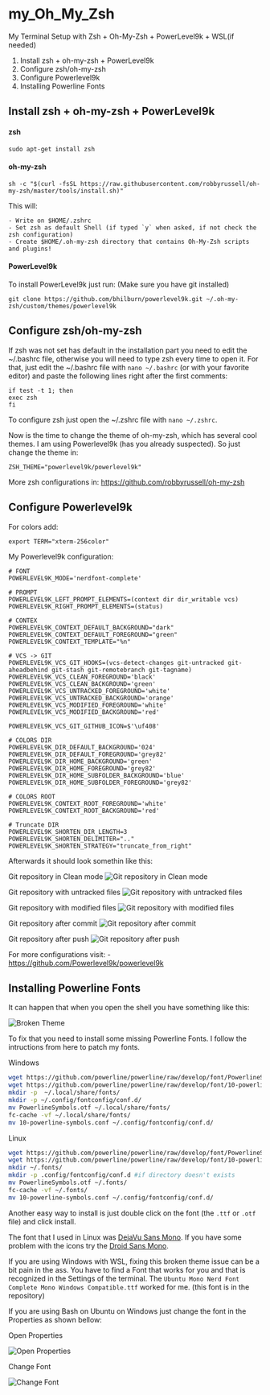 # my_Oh_My_Zsh
My Terminal Setup with Zsh + Oh-My-Zsh + PowerLevel9k + WSL(if needed)

1. Install zsh + oh-my-zsh + PowerLevel9k
3. Configure zsh/oh-my-zsh 
5. Configure Powerlevel9k
5. Installing Powerline Fonts

## Install zsh + oh-my-zsh + PowerLevel9k

#### zsh
```
sudo apt-get install zsh
```
#### oh-my-zsh
```
sh -c "$(curl -fsSL https://raw.githubusercontent.com/robbyrussell/oh-my-zsh/master/tools/install.sh)"
```
This will:

    - Write on $HOME/.zshrc
    - Set zsh as default Shell (if typed `y` when asked, if not check the zsh configuration)
    - Create $HOME/.oh-my-zsh directory that contains Oh-My-Zsh scripts and plugins!


#### PowerLevel9k

To install PowerLevel9k just run:
(Make sure you have git installed)
```
git clone https://github.com/bhilburn/powerlevel9k.git ~/.oh-my-zsh/custom/themes/powerlevel9k
```

## Configure zsh/oh-my-zsh

If zsh was not set has default in the installation part you need to edit the ~/.bashrc file, otherwise you will need to type zsh every time to open it.
For that, just edit the ~/.bashrc file with `nano ~/.bashrc` (or with your favorite editor) and paste the following lines right after the first comments:
```
if test -t 1; then
exec zsh
fi
```
To configure zsh just open the ~/.zshrc file with `nano ~/.zshrc`.

Now is the time to change the theme of oh-my-zsh, which has several cool themes. I am using Powerlevel9k (has you already suspected). So just change the theme in:
```
ZSH_THEME="powerlevel9k/powerlevel9k"
```
More zsh configurations in:
https://github.com/robbyrussell/oh-my-zsh

## Configure Powerlevel9k

For colors add:
```
export TERM="xterm-256color"
```

My Powerlevel9k configuration:
```
# FONT
POWERLEVEL9K_MODE='nerdfont-complete'

# PROMPT
POWERLEVEL9K_LEFT_PROMPT_ELEMENTS=(context dir dir_writable vcs)
POWERLEVEL9K_RIGHT_PROMPT_ELEMENTS=(status)  

# CONTEX
POWERLEVEL9K_CONTEXT_DEFAULT_BACKGROUND="dark"
POWERLEVEL9K_CONTEXT_DEFAULT_FOREGROUND="green"
POWERLEVEL9K_CONTEXT_TEMPLATE="%n"

# VCS -> GIT
POWERLEVEL9K_VCS_GIT_HOOKS=(vcs-detect-changes git-untracked git-aheadbehind git-stash git-remotebranch git-tagname)
POWERLEVEL9K_VCS_CLEAN_FOREGROUND='black'
POWERLEVEL9K_VCS_CLEAN_BACKGROUND='green'
POWERLEVEL9K_VCS_UNTRACKED_FOREGROUND='white'
POWERLEVEL9K_VCS_UNTRACKED_BACKGROUND='orange'
POWERLEVEL9K_VCS_MODIFIED_FOREGROUND='white'
POWERLEVEL9K_VCS_MODIFIED_BACKGROUND='red'

POWERLEVEL9K_VCS_GIT_GITHUB_ICON=$'\uf408'

# COLORS DIR
POWERLEVEL9K_DIR_DEFAULT_BACKGROUND='024'
POWERLEVEL9K_DIR_DEFAULT_FOREGROUND='grey82'
POWERLEVEL9K_DIR_HOME_BACKGROUND='green'
POWERLEVEL9K_DIR_HOME_FOREGROUND='grey82'
POWERLEVEL9K_DIR_HOME_SUBFOLDER_BACKGROUND='blue'
POWERLEVEL9K_DIR_HOME_SUBFOLDER_FOREGROUND='grey82'

# COLORS ROOT
POWERLEVEL9K_CONTEXT_ROOT_FOREGROUND='white'
POWERLEVEL9K_CONTEXT_ROOT_BACKGROUND='red'

# Truncate DIR
POWERLEVEL9K_SHORTEN_DIR_LENGTH=3
POWERLEVEL9K_SHORTEN_DELIMITER=".."
POWERLEVEL9K_SHORTEN_STRATEGY="truncate_from_right"
```

Afterwards it should look somethin like this:

Git repository in Clean mode
![Git repository in Clean mode](images/git1_Clean.png)

Git repository with untracked files
![Git repository with untracked files](images/git2_Untracked.png)

Git repository with modified files
![Git repository with modified files](images/git3_Modified.png)

Git repository after commit
![Git repository after commit](images/git4_Back_to_Clean.png)

Git repository after push
![Git repository after push](images/git5_AfterPush.png)

For more configurations visit:
    - https://github.com/Powerlevel9k/powerlevel9k


## Installing Powerline Fonts
It can happen that when you open the shell you have something like this:

![Broken Theme](images/brokenTheme.png)

To fix that you need to install some missing Powerline Fonts. I follow the intructions from here to patch my fonts. 

Windows

``` bash
wget https://github.com/powerline/powerline/raw/develop/font/PowerlineSymbols.otf
wget https://github.com/powerline/powerline/raw/develop/font/10-powerline-symbols.conf
mkdir -p  ~/.local/share/fonts/
mkdir -p ~/.config/fontconfig/conf.d/
mv PowerlineSymbols.otf ~/.local/share/fonts/
fc-cache -vf ~/.local/share/fonts/
mv 10-powerline-symbols.conf ~/.config/fontconfig/conf.d/
```
Linux

``` bash
wget https://github.com/powerline/powerline/raw/develop/font/PowerlineSymbols.otf
wget https://github.com/powerline/powerline/raw/develop/font/10-powerline-symbols.conf
mkdir ~/.fonts/
mkdir -p .config/fontconfig/conf.d #if directory doesn't exists
mv PowerlineSymbols.otf ~/.fonts/
fc-cache -vf ~/.fonts/
mv 10-powerline-symbols.conf ~/.config/fontconfig/conf.d/

```

Another easy way to install is just double click on the font (the `.ttf` or `.otf` file) and click install.

The font that I used in Linux was [DejaVu Sans Mono](https://github.com/powerline/fonts/tree/master/DejaVuSansMono).
If you have some problem with the icons try the [Droid Sans Mono](https://github.com/ryanoasis/nerd-fonts/tree/master/patched-fonts/DroidSansMono).


If you are using Windows with WSL, fixing this broken theme issue can be a bit pain in the ass. You have to find a Font that works for you and that is recognized in the Settings of the terminal. The `Ubuntu Mono Nerd Font Complete Mono Windows Compatible.ttf` worked for me. (this font is in the repository)

If you are using Bash on Ubuntu on Windows just change the font in the Properties as shown bellow:

Open Properties

![Open Properties](images/changeFont1.png)

Change Font

![Change Font](images/changeFont2.png)

